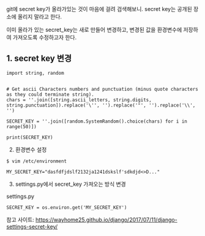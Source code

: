 git에 secret key가 올라가있는 것이 마음에 걸려 검색해보니. 
secret key는 공개된 장소에 올리지 말라고 한다.

이미 올라가 있는 secret_key는 새로 만들어 변경하고,
변경된 값을 환경변수에 저장하여 가져오도록 수정하고자 한다.



## 1. secret key 변경
```
import string, random


# Get ascii Characters numbers and punctuation (minus quote characters as they could terminate string).
chars = ''.join([string.ascii_letters, string.digits, string.punctuation]).replace('\'', '').replace('"', '').replace('\\', '')

SECRET_KEY = ''.join([random.SystemRandom().choice(chars) for i in range(50)])

print(SECRET_KEY)
```

2. 환경변수 설정 
```
$ vim /etc/environment

MY_SECRET_KEY="dasfdfjdslf2132ja1241dskslf'sdkdjd<>D..."
```

3. settings.py에서 secret_key 가져오는 방식 변경

settings.py
```
SECRET_KEY = os.environ.get('MY_SECRET_KEY')
```

참고 사이트:
https://wayhome25.github.io/django/2017/07/11/django-settings-secret-key/
